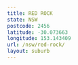 ```yaml
---
title: RED ROCK
state: NSW
postcode: 2456
latitude: -30.073663
longitude: 153.143409
url: /nsw/red-rock/
layout: suburb
---
```

